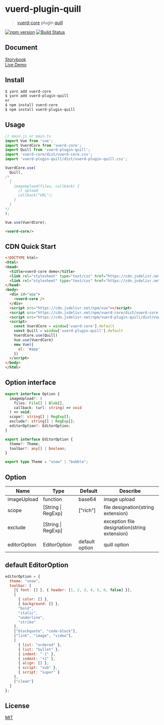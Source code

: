 # vuerd-plugin-quill

> [vuerd-core](https://github.com/vuerd/vuerd-core) plugin [quill](https://github.com/quilljs/quill)

[![npm version](https://img.shields.io/npm/v/vuerd-plugin-quill.svg)](https://www.npmjs.com/package/vuerd-plugin-quill) [![Build Status](https://travis-ci.com/vuerd/vuerd-plugin-quill.svg?branch=master)](https://travis-ci.com/vuerd/vuerd-plugin-quill)

## Document
[Storybook](https://vuerd.github.io/vuerd-docs/)   
[Live Demo](https://vuerd.github.io/vuerd-docs/iframe.html?id=demo-live--vuerd-core)

## Install
```bash
$ yarn add vuerd-core
$ yarn add vuerd-plugin-quill
or
$ npm install vuerd-core
$ npm install vuerd-plugin-quill
```
## Usage
```js
// main.js or main.ts
import Vue from 'vue';
import VuerdCore from 'vuerd-core';
import Quill from 'vuerd-plugin-quill';
import 'vuerd-core/dist/vuerd-core.css';
import 'vuerd-plugin-quill/dist/vuerd-plugin-quill.css';

VuerdCore.use(
  Quill,
/*
  {
    imageUpload(files, callback) {
      // upload
      callback("URL");
    }
  }
*/
);

Vue.use(VuerdCore);
```
```html
<vuerd-core/>
```
## CDN Quick Start
```html
<!DOCTYPE html>
<html>
<head>
  <title>vuerd-core demo</title>
  <link rel="stylesheet" type="text/css" href="https://cdn.jsdelivr.net/npm/vuerd-core/dist/vuerd-core.css">
  <link rel="stylesheet" type="text/css" href="https://cdn.jsdelivr.net/npm/vuerd-plugin-quill/dist/vuerd-plugin-quill.css">
</head>
<body>
  <div id="app">
    <vuerd-core />
  </div>
  <script src="https://cdn.jsdelivr.net/npm/vue"></script>
  <script src="https://cdn.jsdelivr.net/npm/vuerd-core/dist/vuerd-core.umd.min.js"></script>
  <script src="https://cdn.jsdelivr.net/npm/vuerd-plugin-quill/dist/vuerd-plugin-quill.umd.min.js"></script>
  <script>
    const VuerdCore = window['vuerd-core'].default
    const Quill = window['vuerd-plugin-quill'].default
    VuerdCore.use(Quill)
    Vue.use(VuerdCore)
    new Vue({
      el: '#app'
    })
  </script>
</body>
</html>
```
## Option interface
```typescript
export interface Option {
  imageUpload?: (
    files: File[] | Blob[],
    callback: (url: string) => void
  ) => void;
  scope?: string[] | RegExp[];
  exclude?: string[] | RegExp[];
  editorOption?: EditorOption;
}

export interface EditorOption {
  theme?: Theme;
  toolbar?: any[] | boolean;
}

export type Theme = "snow" | "bubble";
```
## Option
| Name | Type | Default | Describe |
| --- | --- | --- | --- |
| imageUpload | function | base64 | image upload |
| scope | [String \| RegExp] | ["rich"] | file designation(string extension) |
| exclude | [String \| RegExp] |  | exception file designation(string extension) |
| editorOption | EditorOption | default option | quill option |

## default EditorOption
```javascript
editorOption = {
  theme: "snow",
  toolbar: [
    [{ font: [] }, { header: [1, 2, 3, 4, 5, 6, false] }],
    [
      { color: [] },
      { background: [] },
      "bold",
      "italic",
      "underline",
      "strike"
    ],
    ["blockquote", "code-block"],
    ["link", "image", "video"],
    [
      { list: "ordered" },
      { list: "bullet" },
      { indent: "-1" },
      { indent: "+1" },
      { align: [] },
      { script: "sub" },
      { script: "super" }
    ],
    ["clean"]
  ]
};
```

## License
[MIT](https://github.com/vuerd/vuerd-plugin-quill/blob/master/LICENSE)

